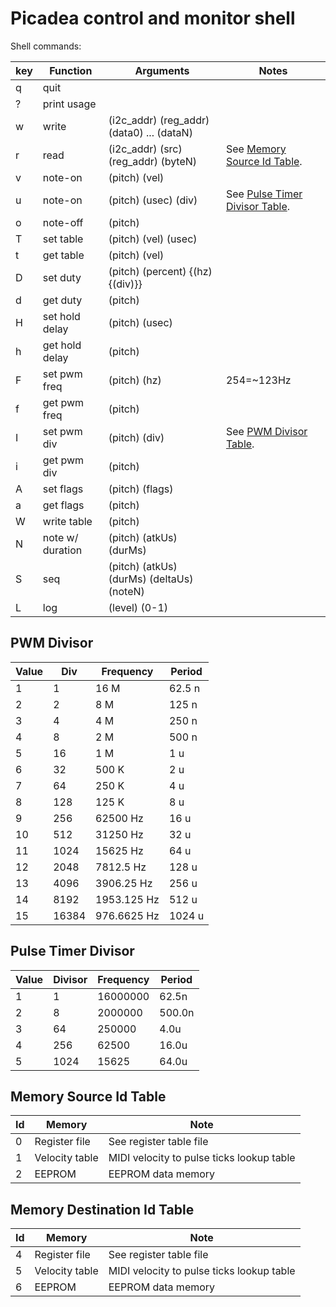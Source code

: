 # Picadea control and monitor shell


Shell commands:



key | Function         | Arguments                                  | Notes
----|------------------|--------------------------------------------|----------------------------------------------------------
q   | quit             |                                            |
?   | print usage      |                                            |
w   | write            | (i2c_addr) (reg_addr) (data0) ... (dataN)  |
r   | read             | (i2c_addr) (src) (reg_addr) (byteN)        | See [Memory Source Id Table](#memory-source-id-table).
v   | note-on          | (pitch) (vel)                              |
u   | note-on          | (pitch) (usec) (div)                       | See [Pulse Timer Divisor Table](#pulse-timer-divisor).
o   | note-off         | (pitch)                                    |
T   | set table        | (pitch) (vel) (usec)                       |
t   | get table        | (pitch) (vel)                              |
D   | set duty         | (pitch) (percent) {(hz) {(div)}}           |
d   | get duty         | (pitch)                                    |
H   | set hold delay   | (pitch) (usec)                             |
h   | get hold delay   | (pitch)                                    |
F   | set pwm freq     | (pitch) (hz)                               | 254=~123Hz
f   | get pwm freq     | (pitch)                                    |
I   | set pwm div      | (pitch) (div)                              | See [PWM Divisor Table](#pwm-divisor).
i   | get pwm div      | (pitch)                                    |
A   | set flags        | (pitch) (flags)                            |
a   | get flags        | (pitch)                                    |
W   | write table      | (pitch)                                    |
N   | note w/ duration | (pitch) (atkUs) (durMs)                    |
S   | seq              | (pitch) (atkUs) (durMs) (deltaUs) (noteN)  |
L   | log              | (level) (0-1)                              |



## PWM Divisor

Value | Div  | Frequency   | Period
------|------|-------------|-------
 1    |    1 |    16    M  | 62.5 n 
 2    |    2 |     8    M  |  125 n
 3    |    4 |     4    M  |  250 n
 4    |    8 |     2    M  |  500 n
 5    |   16 |     1    M  |    1 u
 6    |   32 |   500    K  |    2 u
 7    |   64 |   250    K  |    4 u
 8    |  128 |   125    K  |    8 u
 9    |  256 | 62500    Hz |   16 u
10    |  512 | 31250    Hz |   32 u
11    | 1024 | 15625    Hz |   64 u
12    | 2048 | 7812.5   Hz |  128 u
13    | 4096 | 3906.25  Hz |  256 u
14    | 8192 | 1953.125 Hz |  512 u
15    |16384 | 976.6625 Hz | 1024 u 


## Pulse Timer Divisor

Value | Divisor | Frequency  | Period
------|---------|------------|--------------
  1   |      1  | 16000000   |     62.5n
  2   |      8  |  2000000   |    500.0n
  3   |     64  |   250000   |      4.0u
  4   |    256  |    62500   |     16.0u
  5   |   1024  |    15625   |     64.0u
  

## Memory Source Id Table

Id | Memory         | Note
---|----------------|-------------------------------
 0 | Register file  | See register table file
 1 | Velocity table | MIDI velocity to pulse ticks lookup table
 2 | EEPROM         | EEPROM data memory


## Memory Destination Id Table

Id | Memory         | Note
---|----------------|-------------------------------
 4 | Register file  | See register table file
 5 | Velocity table | MIDI velocity to pulse ticks lookup table
 6 | EEPROM         | EEPROM data memory

